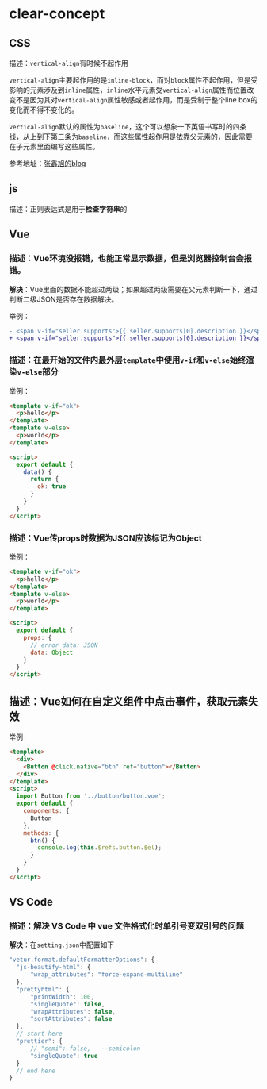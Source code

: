 # clear-concept

## CSS

描述：`vertical-align`有时候不起作用

`vertical-align`主要起作用的是`inline-block`，而对`block`属性不起作用，但是受影响的元素涉及到`inline`属性，`inline`水平元素受`vertical-align`属性而位置改变不是因为其对`vertical-align`属性敏感或者起作用，而是受制于整个line box的变化而不得不变化的。

`vertical-align`默认的属性为`baseline`，这个可以想象一下英语书写时的四条线，从上到下第三条为`baseline`，而这些属性起作用是依靠父元素的，因此需要在子元素里面编写这些属性。

参考地址：[张鑫旭的blog](https://www.zhangxinxu.com/wordpress/2010/05/%E6%88%91%E5%AF%B9css-vertical-align%E7%9A%84%E4%B8%80%E4%BA%9B%E7%90%86%E8%A7%A3%E4%B8%8E%E8%AE%A4%E8%AF%86%EF%BC%88%E4%B8%80%EF%BC%89/)

## js

描述：正则表达式是用于**检查字符串**的

## Vue

### 描述：Vue环境没报错，也能正常显示数据，但是浏览器控制台会报错。

**解决**：Vue里面的数据不能超过两级；如果超过两级需要在父元素判断一下，通过判断二级JSON是否存在数据解决。

举例：

```diff 
- <span v-if="seller.supports">{{ seller.supports[0].description }}</span>
+ <span v-if="seller.supports">{{ seller.supports[0].description }}</span>
```

### 描述：在最开始的文件内最外层`template`中使用`v-if`和`v-else`始终渲染`v-else`部分

举例：

```html
<template v-if="ok">
  <p>hello</p>
</template>
<template v-else>
  <p>world</p>
</template>

<script>
  export default {
    data() {
      return {
        ok: true
      }
    }
  }
</script>
```

### 描述：Vue传props时数据为JSON应该标记为Object

举例：

```html
<template v-if="ok">
  <p>hello</p>
</template>
<template v-else>
  <p>world</p>
</template>

<script>
  export default {
    props: {
      // error data: JSON
      data: Object
    }
  }
</script>
```

## 描述：Vue如何在自定义组件中点击事件，获取元素失效

举例

```html
<template>
  <div>
    <Button @click.native="btn" ref="button"></Button>
  </div>
</template>
<script>
  import Button from '../button/button.vue';
  export default {
    components: {
      Button
    },
    methods: {
      btn() {
        console.log(this.$refs.button.$el);
      }
    }
  }
</script>
```
## VS Code

### 描述：解决 VS Code 中 vue 文件格式化时单引号变双引号的问题

**解决**：在`setting.json`中配置如下

```js
"vetur.format.defaultFormatterOptions": {
  "js-beautify-html": {
      "wrap_attributes": "force-expand-multiline"
  },
  "prettyhtml": {
      "printWidth": 100,
      "singleQuote": false,
      "wrapAttributes": false,
      "sortAttributes": false
  },
  // start here
  "prettier": {
      // "semi": false,   --semicolon
      "singleQuote": true
  }
  // end here
}
```
